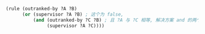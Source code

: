 <!--
 * @Author: Kaiser
 * @Date: 2020-12-02 21:23:08
 * @Last Modified by: Kaiser
 * @Last Modified time: 2020-12-02 21:42:08
 * @Description: 
-->
``` scheme
(rule (outranked-by ?A ?B)
      (or (supervisor ?A ?B) ; 这个为 false,
          (and (outranked-by ?C ?B) ; 且 ?A 与 ?C 相等, 解决方案 and 的两个语句换一下顺序
               (supervisor ?A ?C))))

```
